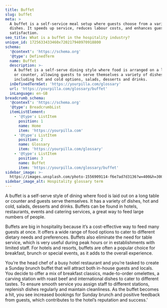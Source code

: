```yaml
---
title: Buffet
slug: buffet
meta: >
  A buffet is a self-service meal setup where guests choose from a variety of
  dishes. It speeds up service, reduces labour costs, and enhances guest
  satisfaction.
seo_title: What is a buffet in the hospitality industry?
unique_id: 1725633433460x720217940970918800
schema:
  '@context': 'https://schema.org'
  '@type': DefinedTerm
  name: Buffet
  description: >-
    A buffet is a self-serve dining style where food is arranged on a long table
    or counter, allowing guests to serve themselves a variety of dishes
    including hot and cold options, salads, desserts and drinks.
  inDefinedTermSet: 'https://yourpilla.com/glossary'
  url: 'https://yourpilla.com/glossary/buffet'
  inLanguage: en-GB
breadcrumb_schema:
  '@context': 'https://schema.org'
  '@type': BreadcrumbList
  itemListElement:
    - '@type': ListItem
      position: 1
      name: Home
      item: 'https://yourpilla.com'
    - '@type': ListItem
      position: 2
      name: Glossary
      item: 'https://yourpilla.com/glossary'
    - '@type': ListItem
      position: 3
      name: Buffet
      item: 'https://yourpilla.com/glossary/buffet'
sidebar_image: >-
  https://images.unsplash.com/photo-1556909114-f6e7ad7d3136?w=400&h=300&fit=crop&auto=format
sidebar_image_alt: Hospitality glossary term
---
```

A buffet is a self-serve style of dining where food is laid out on a long table or counter and guests serve themselves. It has a variety of dishes, hot and cold, salads, desserts and drinks. Buffets can be found in hotels, restaurants, events and catering services, a great way to feed large numbers of people.

Buffets are big in hospitality because it’s a cost-effective way to feed many guests at once. It offers a wide range of food options to cater to different dietary needs and preferences. Buffets also eliminate the need for table service, which is very useful during peak hours or in establishments with limited staff. For hotels and resorts, buffets are often a popular choice for breakfast, brunch or special events, as it adds to the overall experience.

You’re the head chef of a busy hotel restaurant and you’re tasked to create a Sunday brunch buffet that will attract both in-house guests and locals. You decide to offer a mix of breakfast classics, made-to-order omelettes, a carving station with roast beef and international dishes to cater to different tastes. To ensure smooth service you assign staff to different stations, replenish dishes regularly and maintain cleanliness. As the buffet becomes a hit, you see increased bookings for Sunday brunch and positive feedback from guests, which contributes to the hotel’s reputation and success.'
